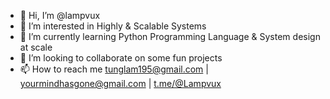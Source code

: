 - 👋 Hi, I’m @lampvux
- 👀 I’m interested in Highly & Scalable Systems
- 🌱 I’m currently learning Python Programming Language & System design at scale
- 💞️ I’m looking to collaborate on some fun projects
- 📫 How to reach me tunglam195@gmail.com | yourmindhasgone@gmail.com | [t.me/@Lampvux](t.me/@Lampvux)

<!---
lampvux/lampvux is a ✨ special ✨ repository because its `README.md` (this file) appears on your GitHub profile.
You can click the Preview link to take a look at your changes.
--->
